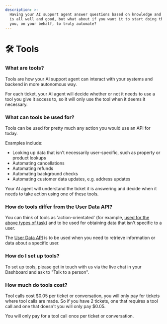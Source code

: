 ```yaml
---
description: >-
  Having your AI support agent answer questions based on knowledge and user data
  is all well and good, but what about if you want it to start doing things for
  you, on your behalf, to truly automate?
---
```


# 🛠️ Tools

### What are tools?

Tools are how your AI support agent can interact with your systems and backend in more autonomous way.

For each ticket, your AI agent will decide whether or not it needs to use a tool you give it access to, so it will only use the tool when it deems it necessary.&#x20;

### What can tools be used for?

Tools can be used for pretty much any action you would use an API for today.&#x20;

Examples include:

* Looking up data that isn't necessarily user-specific, such as property or product lookups
* Automating cancellations
* Automating refunds
* Automating background checks
* Automating customer data updates, e.g. address updates

Your AI agent will understand the ticket it is answering and decide when it needs to take action using one of these tools.

### How do tools differ from the User Data API?

You can think of tools as 'action-orientated' (for example, [used for the above types of task](tools.md#what-can-tools-be-used-for)) and to be used for obtaining data that isn't specific to a user.

The [User Data API](../api-documentation/user-data-api.md) is to be used when you need to retrieve information or data about a specific user.

### How do I set up tools?

To set up tools, please get in touch with us via the live chat in your Dashboard and ask to "Talk to a person".

### How much do tools cost?

Tool calls cost $0.05 per ticket or conversation, you will only pay for tickets where tool calls are made. So if you have 2 tickets, one that requires a tool call and one that doesn't you will only pay $0.05.&#x20;

You will only pay for a tool call once per ticket or conversation.
